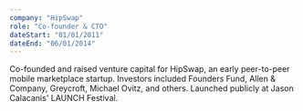 ```yaml
---
company: "HipSwap"
role: "Co-founder & CTO"
dateStart: "01/01/2011"
dateEnd: "06/01/2014"
---
```


Co-founded and raised venture capital for HipSwap, an early peer-to-peer mobile marketplace startup. Investors included Founders Fund, Allen & Company, Greycroft, Michael Ovitz, and others. Launched publicly at Jason Calacanis' LAUNCH Festival.

